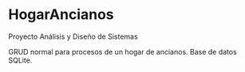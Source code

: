 # HogarAncianos
Proyecto Análisis y Diseño de Sistemas

GRUD normal para procesos de un hogar de ancianos.
Base de datos SQLite.
